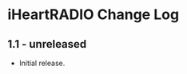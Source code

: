 iHeartRADIO Change Log
======================

1.1 - unreleased
----------------

  * Initial release.
